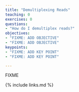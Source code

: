 ```yaml
---
title: "Demultiplexing Reads"
teaching: 0
exercises: 0
questions:
- "How do I demultiplex reads?"
objectives:
- "FIXME: ADD OBJECTIVE"
- "FIXME: ADD OBJECTIVE"
keypoints:
- "FIXME: ADD KEY POINT"
- "FIXME: ADD KEY POINT"

---
```

FIXME

{% include links.md %}

